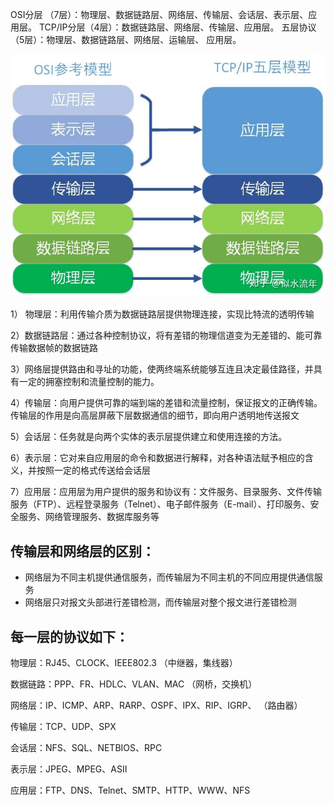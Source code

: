 OSI分层 （7层）：物理层、数据链路层、网络层、传输层、会话层、表示层、应用层。
TCP/IP分层（4层）：数据链路层、网络层、传输层、应用层。
五层协议 （5层）：物理层、数据链路层、网络层、运输层、 应用层。

![img](assets/v2-8241be381782789f7fb5735d8541c506_720w.jpg)



1） 物理层：利用传输介质为数据链路层提供物理连接，实现比特流的透明传输

2）数据链路层：通过各种控制协议，将有差错的物理信道变为无差错的、能可靠传输数据帧的数据链路

3）网络层提供路由和寻址的功能，使两终端系统能够互连且决定最佳路径，并具有一定的拥塞控制和流量控制的能力。

4）传输层：向用户提供可靠的端到端的差错和流量控制，保证报文的正确传输。传输层的作用是向高层屏蔽下层数据通信的细节，即向用户透明地传送报文

5）会话层：任务就是向两个实体的表示层提供建立和使用连接的方法。

6）表示层：它对来自应用层的命令和数据进行解释，对各种语法赋予相应的含义，并按照一定的格式传送给会话层

7）应用层：应用层为用户提供的服务和协议有：文件服务、目录服务、文件传输服务（FTP）、远程登录服务（Telnet）、电子邮件服务（E-mail）、打印服务、安全服务、网络管理服务、数据库服务等



## 传输层和网络层的区别：



- 网络层为不同主机提供通信服务，而传输层为不同主机的不同应用提供通信服务
- 网络层只对报文头部进行差错检测，而传输层对整个报文进行差错检测



## 每一层的协议如下：

物理层：RJ45、CLOCK、IEEE802.3 （中继器，集线器）

数据链路：PPP、FR、HDLC、VLAN、MAC （网桥，交换机）

网络层：IP、ICMP、ARP、RARP、OSPF、IPX、RIP、IGRP、 （路由器）

传输层：TCP、UDP、SPX

会话层：NFS、SQL、NETBIOS、RPC

表示层：JPEG、MPEG、ASII

应用层：FTP、DNS、Telnet、SMTP、HTTP、WWW、NFS